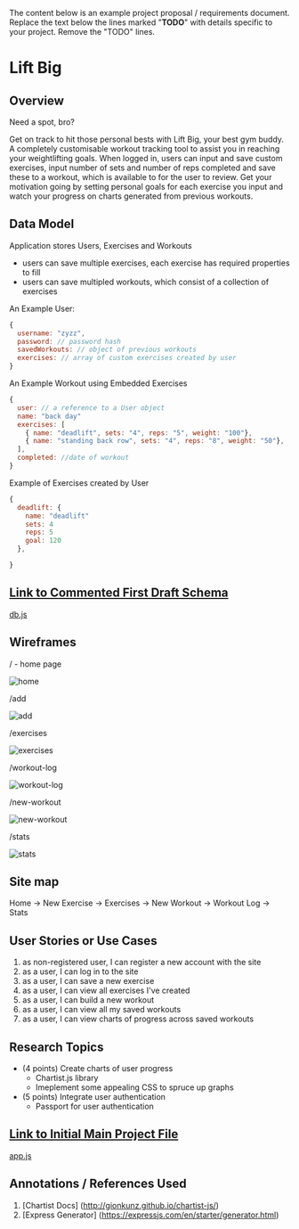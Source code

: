 The content below is an example project proposal / requirements document. Replace the text below the lines marked "__TODO__" with details specific to your project. Remove the "TODO" lines.

# Lift Big

## Overview

Need a spot, bro?

Get on track to hit those personal bests with Lift Big, your best gym buddy. A completely customisable workout tracking tool to assist you in reaching your weightlifting goals.
When logged in, users can input and save custom exercises, input number of sets and number of reps completed and save these to a workout, which is available to for the user to review.
Get your motivation going by setting personal goals for each exercise you input and watch your progress on charts generated from previous workouts. 
 

## Data Model


Application stores Users, Exercises and Workouts
* users can save multiple exercises, each exercise has required properties to fill
* users can save multipled workouts, which consist of a collection of exercises

An Example User:

```javascript
{
  username: "zyzz",
  password: // password hash
  savedWorkouts: // object of previous workouts
  exercises: // array of custom exercises created by user
}
```

An Example Workout using Embedded Exercises
```javascript
{
  user: // a reference to a User object
  name: "back day"
  exercises: [
    { name: "deadlift", sets: "4", reps: "5", weight: "100"},
    { name: "standing back row", sets: "4", reps: "8", weight: "50"},
  ],
  completed: //date of workout
}
```

Example of Exercises created by User
```javascript
{
  deadlift: {
    name: "deadlift"
    sets: 4
    reps: 5
    goal: 120
  }, 

}
```

## [Link to Commented First Draft Schema](db.js) 

[db.js](db.js)

## Wireframes

/ - home page

![home](wireframe/Home.png)

/add

![add](wireframe/Add.png)

/exercises

![exercises](wireframe/Exercises.png)

/workout-log

![workout-log](wireframe/Workout-Log.png)

/new-workout

![new-workout](wireframe/New-Workout.png)

/stats

![stats](wireframe/Stats.png)


## Site map

Home
  -> New Exercise
  -> Exercises
  -> New Workout
  -> Workout Log
  -> Stats


## User Stories or Use Cases

1. as non-registered user, I can register a new account with the site
2. as a user, I can log in to the site
3. as a user, I can save a new exercise
4. as a user, I can view all exercises I've created
5. as a user, I can build a new workout
6. as a user, I can view all my saved workouts
7. as a user, I can view charts of progress across saved workouts


## Research Topics

* (4 points) Create charts of user progress
    * Chartist.js library
    * Imeplement some appealing CSS to spruce up graphs
* (5 points) Integrate user authentication
    * Passport for user authentication


## [Link to Initial Main Project File](app.js) 

[app.js](app.js)

## Annotations / References Used

1. [Chartist Docs] (http://gionkunz.github.io/chartist-js/)
2. [Express Generator] (https://expressjs.com/en/starter/generator.html)

